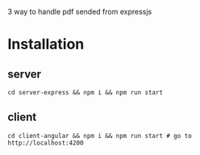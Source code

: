 
3 way to handle pdf sended from expressjs


# Installation

## server
```
cd server-express && npm i && npm run start
```

## client
```
cd client-angular && npm i && npm run start # go to http://localhost:4200
```
